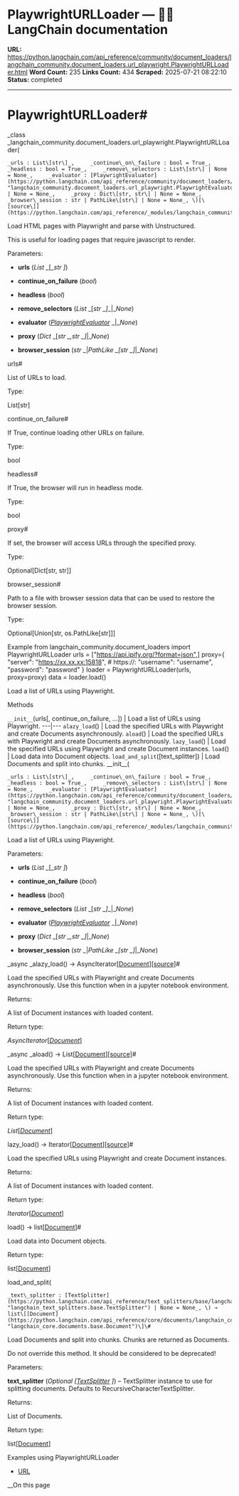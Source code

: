 # PlaywrightURLLoader — 🦜🔗 LangChain  documentation

**URL:** https://python.langchain.com/api_reference/community/document_loaders/langchain_community.document_loaders.url_playwright.PlaywrightURLLoader.html
**Word Count:** 235
**Links Count:** 434
**Scraped:** 2025-07-21 08:22:10
**Status:** completed

---

# PlaywrightURLLoader\#

_class _langchain\_community.document\_loaders.url\_playwright.PlaywrightURLLoader\(

    _urls : List\[str\]_,     _continue\_on\_failure : bool = True_,     _headless : bool = True_,     _remove\_selectors : List\[str\] | None = None_,     _evaluator : [PlaywrightEvaluator](https://python.langchain.com/api_reference/community/document_loaders/langchain_community.document_loaders.url_playwright.PlaywrightEvaluator.html#langchain_community.document_loaders.url_playwright.PlaywrightEvaluator "langchain_community.document_loaders.url_playwright.PlaywrightEvaluator") | None = None_,     _proxy : Dict\[str, str\] | None = None_,     _browser\_session : str | PathLike\[str\] | None = None_, \)[\[source\]](https://python.langchain.com/api_reference/_modules/langchain_community/document_loaders/url_playwright.html#PlaywrightURLLoader)\#     

Load HTML pages with Playwright and parse with Unstructured.

This is useful for loading pages that require javascript to render.

Parameters:     

  * **urls** \(_List_ _\[__str_ _\]_\)

  * **continue\_on\_failure** \(_bool_\)

  * **headless** \(_bool_\)

  * **remove\_selectors** \(_List_ _\[__str_ _\]__|__None_\)

  * **evaluator** \([_PlaywrightEvaluator_](https://python.langchain.com/api_reference/community/document_loaders/langchain_community.document_loaders.url_playwright.PlaywrightEvaluator.html#langchain_community.document_loaders.url_playwright.PlaywrightEvaluator "langchain_community.document_loaders.url_playwright.PlaywrightEvaluator") _|__None_\)

  * **proxy** \(_Dict_ _\[__str_ _,__str_ _\]__|__None_\)

  * **browser\_session** \(_str_ _|__PathLike_ _\[__str_ _\]__|__None_\)

urls\#     

List of URLs to load.

Type:     

List\[str\]

continue\_on\_failure\#     

If True, continue loading other URLs on failure.

Type:     

bool

headless\#     

If True, the browser will run in headless mode.

Type:     

bool

proxy\#     

If set, the browser will access URLs through the specified proxy.

Type:     

Optional\[Dict\[str, str\]\]

browser\_session\#     

Path to a file with browser session data that can be used to restore the browser session.

Type:     

Optional\[Union\[str, os.PathLike\[str\]\]\]

Example               from langchain_community.document_loaders import PlaywrightURLLoader          urls = ["https://api.ipify.org/?format=json",]     proxy={         "server": "https://xx.xx.xx:15818", # https://<host>:<port>         "username": "username",         "password": "password"     }     loader = PlaywrightURLLoader(urls, proxy=proxy)     data = loader.load()     

Load a list of URLs using Playwright.

Methods

`__init__`\(urls\[, continue\_on\_failure, ...\]\) | Load a list of URLs using Playwright.   ---|---   `alazy_load`\(\) | Load the specified URLs with Playwright and create Documents asynchronously.   `aload`\(\) | Load the specified URLs with Playwright and create Documents asynchronously.   `lazy_load`\(\) | Load the specified URLs using Playwright and create Document instances.   `load`\(\) | Load data into Document objects.   `load_and_split`\(\[text\_splitter\]\) | Load Documents and split into chunks.      \_\_init\_\_\(

    _urls : List\[str\]_,     _continue\_on\_failure : bool = True_,     _headless : bool = True_,     _remove\_selectors : List\[str\] | None = None_,     _evaluator : [PlaywrightEvaluator](https://python.langchain.com/api_reference/community/document_loaders/langchain_community.document_loaders.url_playwright.PlaywrightEvaluator.html#langchain_community.document_loaders.url_playwright.PlaywrightEvaluator "langchain_community.document_loaders.url_playwright.PlaywrightEvaluator") | None = None_,     _proxy : Dict\[str, str\] | None = None_,     _browser\_session : str | PathLike\[str\] | None = None_, \)[\[source\]](https://python.langchain.com/api_reference/_modules/langchain_community/document_loaders/url_playwright.html#PlaywrightURLLoader.__init__)\#     

Load a list of URLs using Playwright.

Parameters:     

  * **urls** \(_List_ _\[__str_ _\]_\)

  * **continue\_on\_failure** \(_bool_\)

  * **headless** \(_bool_\)

  * **remove\_selectors** \(_List_ _\[__str_ _\]__|__None_\)

  * **evaluator** \([_PlaywrightEvaluator_](https://python.langchain.com/api_reference/community/document_loaders/langchain_community.document_loaders.url_playwright.PlaywrightEvaluator.html#langchain_community.document_loaders.url_playwright.PlaywrightEvaluator "langchain_community.document_loaders.url_playwright.PlaywrightEvaluator") _|__None_\)

  * **proxy** \(_Dict_ _\[__str_ _,__str_ _\]__|__None_\)

  * **browser\_session** \(_str_ _|__PathLike_ _\[__str_ _\]__|__None_\)

_async _alazy\_load\(\) → AsyncIterator\[[Document](https://python.langchain.com/api_reference/core/documents/langchain_core.documents.base.Document.html#langchain_core.documents.base.Document "langchain_core.documents.base.Document")\][\[source\]](https://python.langchain.com/api_reference/_modules/langchain_community/document_loaders/url_playwright.html#PlaywrightURLLoader.alazy_load)\#     

Load the specified URLs with Playwright and create Documents asynchronously. Use this function when in a jupyter notebook environment.

Returns:     

A list of Document instances with loaded content.

Return type:     

_AsyncIterator_\[[_Document_](https://python.langchain.com/api_reference/core/documents/langchain_core.documents.base.Document.html#langchain_core.documents.base.Document "langchain_core.documents.base.Document")\]

_async _aload\(\) → List\[[Document](https://python.langchain.com/api_reference/core/documents/langchain_core.documents.base.Document.html#langchain_core.documents.base.Document "langchain_core.documents.base.Document")\][\[source\]](https://python.langchain.com/api_reference/_modules/langchain_community/document_loaders/url_playwright.html#PlaywrightURLLoader.aload)\#     

Load the specified URLs with Playwright and create Documents asynchronously. Use this function when in a jupyter notebook environment.

Returns:     

A list of Document instances with loaded content.

Return type:     

_List_\[[_Document_](https://python.langchain.com/api_reference/core/documents/langchain_core.documents.base.Document.html#langchain_core.documents.base.Document "langchain_core.documents.base.Document")\]

lazy\_load\(\) → Iterator\[[Document](https://python.langchain.com/api_reference/core/documents/langchain_core.documents.base.Document.html#langchain_core.documents.base.Document "langchain_core.documents.base.Document")\][\[source\]](https://python.langchain.com/api_reference/_modules/langchain_community/document_loaders/url_playwright.html#PlaywrightURLLoader.lazy_load)\#     

Load the specified URLs using Playwright and create Document instances.

Returns:     

A list of Document instances with loaded content.

Return type:     

_Iterator_\[[_Document_](https://python.langchain.com/api_reference/core/documents/langchain_core.documents.base.Document.html#langchain_core.documents.base.Document "langchain_core.documents.base.Document")\]

load\(\) → list\[[Document](https://python.langchain.com/api_reference/core/documents/langchain_core.documents.base.Document.html#langchain_core.documents.base.Document "langchain_core.documents.base.Document")\]\#     

Load data into Document objects.

Return type:     

list\[[Document](https://python.langchain.com/api_reference/core/documents/langchain_core.documents.base.Document.html#langchain_core.documents.base.Document "langchain_core.documents.base.Document")\]

load\_and\_split\(

    _text\_splitter : [TextSplitter](https://python.langchain.com/api_reference/text_splitters/base/langchain_text_splitters.base.TextSplitter.html#langchain_text_splitters.base.TextSplitter "langchain_text_splitters.base.TextSplitter") | None = None_, \) → list\[[Document](https://python.langchain.com/api_reference/core/documents/langchain_core.documents.base.Document.html#langchain_core.documents.base.Document "langchain_core.documents.base.Document")\]\#     

Load Documents and split into chunks. Chunks are returned as Documents.

Do not override this method. It should be considered to be deprecated\!

Parameters:     

**text\_splitter** \(_Optional_ _\[_[_TextSplitter_](https://python.langchain.com/api_reference/text_splitters/base/langchain_text_splitters.base.TextSplitter.html#langchain_text_splitters.base.TextSplitter "langchain_text_splitters.base.TextSplitter") _\]_\) – TextSplitter instance to use for splitting documents. Defaults to RecursiveCharacterTextSplitter.

Returns:     

List of Documents.

Return type:     

list\[[Document](https://python.langchain.com/api_reference/core/documents/langchain_core.documents.base.Document.html#langchain_core.documents.base.Document "langchain_core.documents.base.Document")\]

Examples using PlaywrightURLLoader

  * [URL](https://python.langchain.com/docs/integrations/document_loaders/url/)

__On this page